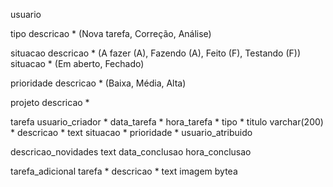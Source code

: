 usuario

tipo
  descricao * (Nova tarefa, Correção, Análise)

situacao
  descricao * (A fazer (A), Fazendo (A), Feito (F), Testando (F))
  situacao * (Em aberto, Fechado)

prioridade
  descricao * (Baixa, Média, Alta)

projeto
  descricao *

tarefa
  usuario_criador *
  data_tarefa *
  hora_tarefa *
  tipo *
  titulo varchar(200) *
  descricao * text
  situacao *
  prioridade *
  usuario_atribuido

  descricao_novidades text
  data_conclusao
  hora_conclusao

tarefa_adicional
  tarefa *
  descricao * text
  imagem bytea

